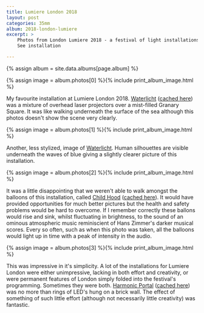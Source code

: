 ```yaml
---
title: Lumiere London 2018
layout: post
categories: 35mm
album: 2018-london-lumiere
excerpt: >
    Photos from London Lumiere 2018 - a festival of light installations which takes place each Winter in London.
    See installation

---
```

{% assign album = site.data.albums[page.album] %}

{% assign image = album.photos[0] %}{% include print_album_image.html %}

My favourite installation at Lumiere London 2018. [Waterlicht][waterlicht-visitlondon] ([cached here][waterlicht-visitlondon-cache]) was a mixture of overhead laser projectors over a mist-filled Granary Square. It was like walking underneath the surface of the sea although this photos doesn't show the scene very clearly.

{% assign image = album.photos[1] %}{% include print_album_image.html %}

Another, less stylized, image of [Waterlicht][waterlicht-visitlondon]. Human silhouettes are visible underneath the waves of blue giving a slightly clearer picture of this installation.

{% assign image = album.photos[2] %}{% include print_album_image.html %}

It was a little disappointing that we weren't able to walk amongst the balloons of this installation, called [Child Hood][childhood-visitlondon] ([cached here][childhood-visitlondon-cache]). It would have provided opportunities for much better pictures but the health and safety problems would be hard to overcome. If I remember correctly these ballons would rise and sink, whilst fluctuating in brightness, to the sound of an ominous atmospheric music reminiscient of Hans Zimmer's darker musical scores. Every so often, such as when this photo was taken, all the balloons would light up in time with a peak of intensity in the audio.

{% assign image = album.photos[3] %}{% include print_album_image.html %}

This was impressive in it's simplicity. A lot of the installations for Lumiere London were either unimpressive, lacking in both effort and creativity, or were permanent features of London simply folded into the festival's programming. Sometimes they were both. [Harmonic Portal][harmonicportal-visitlondon] ([cached here][harmonicportal-visitlondon-cache]) was no more than rings of LED's hung on a brick wall. The effect of something of such little effort (although not necessarily little creativity) was fantastic.

[waterlicht-visitlondon]: https://www.visitlondon.com/lumiere/installation/46121771-waterlicht "Waterlicht by Daan Roosegaarde"
[waterlicht-visitlondon-cache]: https://webcache.googleusercontent.com/search?q=cache:tPmgxS1E2SYJ:https://www.visitlondon.com/lumiere/installation/46121771-waterlicht "Waterlicht by Daan Roosegaarde - Google Cache"

[childhood-visitlondon]: https://www.visitlondon.com/lumiere/installation/46121816-child-hood "Child Hood by Collectif Coin"
[childhood-visitlondon-cache]: https://webcache.googleusercontent.com/search?q=cache:hhb0NnzkgzwJ:https://www.visitlondon.com/lumiere/installation/46121816-child-hood "Child Hood by Collectif Coin - Google Cache"

[harmonicportal-visitlondon]: https://www.visitlondon.com/lumiere/installation/46121816-child-hood "Harmonic Portal by Chris Plant"
[harmonicportal-visitlondon-cache]: https://webcache.googleusercontent.com/search?q=cache:CsEgp_ZK9dsJ:https://www.visitlondon.com/lumiere/installation/46284510-harmonic-portal "Harmonic Portal by Chris Plant - Google Cache"